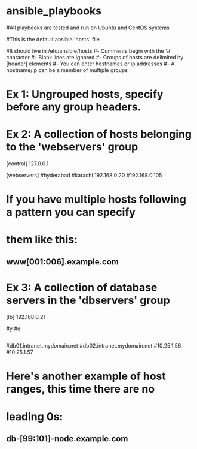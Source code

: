 # ansible_playbooks
#All playbooks are tested and run on Ubuntu and CentOS systems

#This is the default ansible 'hosts' file.

#It should live in /etc/ansible/hosts
#- Comments begin with the '#' character
#- Blank lines are ignored
#- Groups of hosts are delimited by [header] elements
#- You can enter hostnames or ip addresses
#- A hostname/ip can be a member of multiple groups

# Ex 1: Ungrouped hosts, specify before any group headers.



# Ex 2: A collection of hosts belonging to the 'webservers' group
[control]
127.0.0.1


[webservers]
#hyderabad
#karachi
192.168.0.20
#192.168.0.105


# If you have multiple hosts following a pattern you can specify
# them like this:

## www[001:006].example.com

# Ex 3: A collection of database servers in the 'dbservers' group

[lb]
192.168.0.21

#y
#q
##
 #db01.intranet.mydomain.net
 #db02.intranet.mydomain.net
 #10.25.1.56
 #10.25.1.57

# Here's another example of host ranges, this time there are no
# leading 0s:

## db-[99:101]-node.example.com


